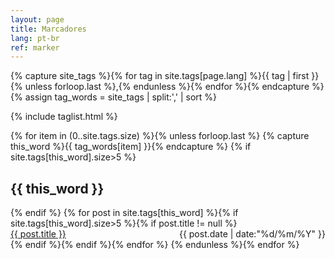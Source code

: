 ```yaml
---
layout: page
title: Marcadores
lang: pt-br
ref: marker
---
```


{% capture site_tags %}{% for tag in site.tags[page.lang] %}{{ tag | first }}{% unless forloop.last %},{% endunless %}{% endfor %}{% endcapture %}
{% assign tag_words = site_tags | split:',' | sort %}

{% include taglist.html %}

<!-- Posts by Tag -->
<div style="max-width: 1200px;">
  {% for item in (0..site.tags.size) %}{% unless forloop.last %}
    {% capture this_word %}{{ tag_words[item] }}{% endcapture %}
    {% if site.tags[this_word].size>5 %}<h2 id="{{ this_word | cgi_escape }}">{{ this_word }}</h2>{% endif %}
    {% for post in site.tags[this_word] %}{% if site.tags[this_word].size>5 %}{% if post.title != null %}
      <div>
        <span style="float: left;">
          <a href="{{ site.baseurl }}/{{ post.url }}">{{ post.title }}</a>
        </span>
        <span style="float: right;">
          {{ post.date | date:"%d/%m/%Y" }}
        </span>
      </div>
      <div style="clear: both;"></div>
    {% endif %}{% endif %}{% endfor %}
  {% endunless %}{% endfor %}
</div>  

